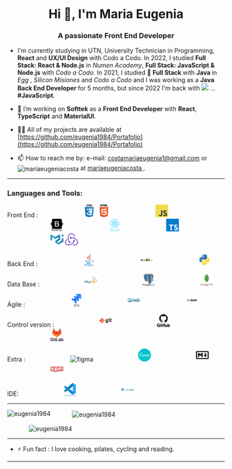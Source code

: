 <h1 align="center">Hi 👋, I'm Maria Eugenia</h1>

<h3 align="center">A passionate Front End Developer</h3>

- I'm currently studying in UTN, University Technician in Programming, **React** and **UX/UI Design** with Codo a Codo. In 2022, I studied <strong>Full Stack: React & Node.js</strong> in <i>Numen Academy</i>, <strong>Full Stack: JavaScript & Node.js</strong> with <i>Codo a Codo</i>. In 2021, I studied  🌱  <strong> Full Stack </strong> with <strong> Java </strong> in <i>Egg</i> , <i>Silicon Misiones</i> and <i>Codo a Codo</i> and I was working as a <strong> Java Back End Developer </strong> for 5 months, but since 2022 I'm back with <img src="https://img.icons8.com/clouds/24/000000/like--v1.png"/> ... <strong>#JavaScript</strong>.

- 🔭 I’m working on **Softtek** as a <strong>Front End Developer</strong> with **React**, **TypeScript** and **MaterialUI**.

- 👨‍💻 All of my projects are available at [https://github.com/eugenia1984/Portafolio](https://github.com/eugenia1984/Portafolio)

- 📫 How to reach me by: e-mail: <a href="mailto:costamariaeugenia1">costamariaeugenia1@gmail.com </a> or  <img align="center" src="https://raw.githubusercontent.com/rahuldkjain/github-profile-readme-generator/master/src/images/icons/Social/linked-in-alt.svg" alt="maríaeugeniacosta" height="25" width="25" /> at <a href="https://linkedin.com/in/maríaeugeniacosta" target="blank"> maríaeugeniacosta </a>.</p>

---

<h3 align="left">Languages and Tools:</h3>

<p align="left"> Front End : 
 <img src="https://raw.githubusercontent.com/devicons/devicon/master/icons/css3/css3-original-wordmark.svg" alt="css3" width="30" height="30" style="margin-left: 100px;" />  
 <img src="https://raw.githubusercontent.com/devicons/devicon/master/icons/html5/html5-original-wordmark.svg" alt="html5" width="30" height="30 style="margin-left: 100px;" "/> 
 <img src="https://raw.githubusercontent.com/devicons/devicon/master/icons/javascript/javascript-original.svg" alt="javascript" width="30" height="30" style="margin-left: 100px;" /> 
  <img src="https://raw.githubusercontent.com/devicons/devicon/master/icons/bootstrap/bootstrap-plain-wordmark.svg" alt="bootstrap" width="30" height="30" style="margin-left: 100px;" /> 
 <img src="https://github.com/devicons/devicon/blob/master/icons/react/react-original-wordmark.svg" alt="react" width="30" height="30" style="margin-left: 100px;" />  
  <img src="https://github.com/devicons/devicon/blob/master/icons/typescript/typescript-original.svg" alt="typrscript" width="30" height="30" style="margin-left: 100px;" />  
  <img src="https://github.com/devicons/devicon/blob/master/icons/materialui/materialui-original.svg" alt="material ui" width="30" height="30" style="margin-left: 100px;" />  
 <img src="https://github.com/devicons/devicon/blob/master/icons/redux/redux-original.svg" alt="redux" width="30" height="30"/> 
</p> 

<p align="left"> Back End :  
  <img src="https://raw.githubusercontent.com/devicons/devicon/master/icons/java/java-original.svg" alt="java" width="30" height="30" style="margin-left: 100px;" /> 
  <img src="https://raw.githubusercontent.com/devicons/devicon/master/icons/nodejs/nodejs-original-wordmark.svg" alt="nodejs" width="30" height="30" style="margin-left: 100px;" /> 
  <img src="https://raw.githubusercontent.com/devicons/devicon/master/icons/python/python-original.svg" alt="python" width="30" height="30" style="margin-left: 100px;" /> 
</p>

<p align="left"> Data Base : 
  <img src="https://raw.githubusercontent.com/devicons/devicon/master/icons/mysql/mysql-original-wordmark.svg" alt="mysql" width="30" height="30" style="margin-left: 100px;"  /> 
  <img src="https://github.com/devicons/devicon/blob/master/icons/postgresql/postgresql-original-wordmark.svg" alt="postgresql" width="30" height="30" style="margin-left: 100px;" /> 
  <img src="https://github.com/devicons/devicon/blob/master/icons/mongodb/mongodb-original-wordmark.svg" alt="mongo db" width="30" height="30" style="margin-left: 100px;" /> 
</p> 


<p align="left"> Ágile : 
 <img src="https://github.com/devicons/devicon/blob/master/icons/jira/jira-original-wordmark.svg" alt="jira" width="30" height="30" style="margin-left: 100px;" /> 
 <img src="https://github.com/devicons/devicon/blob/master/icons/trello/trello-plain-wordmark.svg" alt="trello" width="30" height="30" style="margin-left: 100px;" /> 
 <img src="https://github.com/devicons/devicon/blob/master/icons/slack/slack-original-wordmark.svg" alt="slack" width="30" height="30" style="margin-left: 100px;" /> 
</p>

<p align="left"> Control version :
  <img src="https://github.com/devicons/devicon/blob/master/icons/git/git-original-wordmark.svg" alt="git" width="30" height="30" style="margin-left: 100px;" /> 
 <img src="https://github.com/devicons/devicon/blob/master/icons/github/github-original-wordmark.svg" alt="github" width="30" height="30" style="margin-left: 100px;" /> 
 <img src="https://github.com/devicons/devicon/blob/master/icons/gitlab/gitlab-original-wordmark.svg" alt="gitlab" width="30" height="30" style="margin-left: 100px;" /> 
</p>

<p align="left"> Extra : 
  <img src="https://www.vectorlogo.zone/logos/figma/figma-icon.svg" alt="figma" width="30" height="30" style="margin-left: 100px;" /> 
  <img src="https://github.com/devicons/devicon/blob/master/icons/canva/canva-original.svg" alt="canva" width="30" height="30" style="margin-left: 100px;" /> 
  <img src="https://github.com/devicons/devicon/blob/master/icons/markdown/markdown-original.svg" alt="mark down" width="30" height="30" style="margin-left: 100px;" /> 
 <img src="https://github.com/devicons/devicon/blob/master/icons/npm/npm-original-wordmark.svg" alt="npm" width="30" height="30" style="margin-left: 100px;" /> 
</p>


<p align="left"> IDE:
 <img src="https://github.com/devicons/devicon/blob/master/icons/vscode/vscode-original-wordmark.svg" alt="visual studio code" width="30" height="30" style="margin-left: 100px;" /> 
  <img src="https://github.com/devicons/devicon/blob/master/icons/intellij/intellij-original-wordmark.svg" alt="intellij" width="30" height="30" style="margin-left: 100px;" /> 
</p>

---


<p><img align="left" src="https://github-readme-stats.vercel.app/api/top-langs?username=eugenia1984&show_icons=true&locale=en&layout=compact" alt="eugenia1984" /></p>

<p><img align="center" src="https://github-readme-stats.vercel.app/api?username=eugenia1984&show_icons=true&locale=en" alt="eugenia1984" style="margin-left: 50px;"/></p>


<p><img align="center" src="https://github-readme-streak-stats.herokuapp.com/?user=eugenia1984&" alt="eugenia1984" style="margin-left: 50px;"/></p>

---

- ⚡ Fun fact : I love cooking, pilates, cycling and reading.

---

